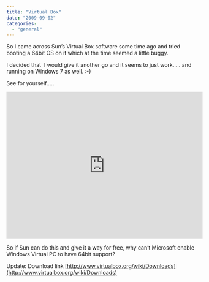 ```yaml
---
title: "Virtual Box"
date: "2009-09-02"
categories: 
  - "general"
---
```


So I came across Sun’s Virtual Box software some time ago and tried booting a 64bit OS on it which at the time seemed a little buggy.

I decided that  I would give it another go and it seems to just work….. and running on Windows 7 as well. :-)

See for yourself…..

<iframe type="text/html" frameborder="0" scrolling="no" style="overflow:hidden;" src="http://www.screencast.com/users/RamberlingGeek/folders/RG/media/bbc55840-5ee6-482d-8c20-af54a2c68a92/embed" height="384" width="512"></iframe>

So if Sun can do this and give it a way for free, why can’t Microsoft enable Windows Virtual PC to have 64bit support?

Update: Download link [http://www.virtualbox.org/wiki/Downloads](http://www.virtualbox.org/wiki/Downloads)
